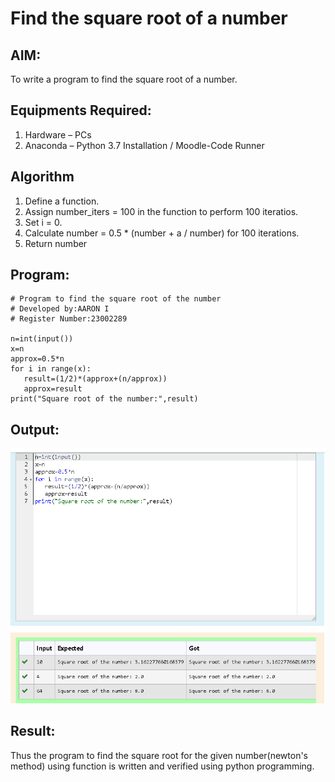 # Find the square root of a number

## AIM:
To write a program to find the square root of a number.

## Equipments Required:
1. Hardware – PCs
2. Anaconda – Python 3.7 Installation / Moodle-Code Runner

## Algorithm
1. Define a function.
2. Assign number_iters = 100 in the function to perform 100 iteratios.
3. Set i = 0.
4. Calculate  number = 0.5 * (number + a / number) for 100 iterations.
5. Return number

## Program:
```
# Program to find the square root of the number
# Developed by:AARON I
# Register Number:23002289

n=int(input())
x=n
approx=0.5*n
for i in range(x):
   result=(1/2)*(approx+(n/approx))
   approx=result
print("Square root of the number:",result)
```
## Output:
![output](/Screenshot%202023-07-26%20133017.png)

## Result:
Thus the program to find the square root for the given number(newton's method) using function is written and verified using python programming.

